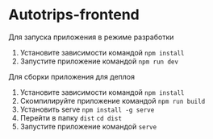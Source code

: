 # Autotrips-frontend
Для запуска приложения в режиме разработки
1. Установите зависимости командой `npm install`
2. Запустите приложение командой `npm run dev`

Для сборки приложения для деплоя
1. Установите зависимости командой `npm install`
2. Скомпилируйте приложение командой `npm run build`
3. Установить serve `npm install -g serve`
4. Перейти в папку `dist` `cd dist`
5. Запустите приложение командой `serve`
